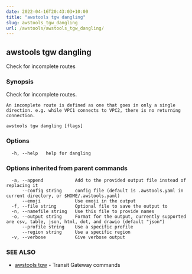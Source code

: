 ```yaml
---
date: 2022-04-16T20:43:03+10:00
title: "awstools tgw dangling"
slug: awstools_tgw_dangling
url: /awstools/awstools_tgw_dangling/
---
```

## awstools tgw dangling

Check for incomplete routes

### Synopsis

Check for incomplete routes.

	An incomplete route is defined as one that goes in only a single
	direction. e.g. while VPC1 connects to VPC2, there is no returning
	connection.

```
awstools tgw dangling [flags]
```

### Options

```
  -h, --help   help for dangling
```

### Options inherited from parent commands

```
  -a, --append            Add to the provided output file instead of replacing it
      --config string     config file (default is .awstools.yaml in current directory, or $HOME/.awstools.yaml)
      --emoji             Use emoji in the output
  -f, --file string       Optional file to save the output to
  -n, --namefile string   Use this file to provide names
  -o, --output string     Format for the output, currently supported are csv, table, json, html, dot, and drawio (default "json")
      --profile string    Use a specific profile
      --region string     Use a specific region
  -v, --verbose           Give verbose output
```

### SEE ALSO

* [awstools tgw](#awstools-tgw)	 - Transit Gateway commands

